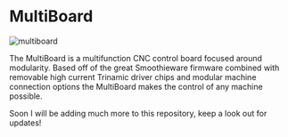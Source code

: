 # MultiBoard

![multiboard](https://github.com/GorillaMachines/MultiBoard/blob/master/Images/Controlboard.png?raw=true)


The MultiBoard is a multifunction CNC control board focused around modularity. Based off of the great Smoothieware firmware combined with
removable high current Trinamic driver chips and modular machine connection options the MultiBoard makes the control of any machine possible. 

Soon I will be adding much more to this repository, keep a look out for updates! 
